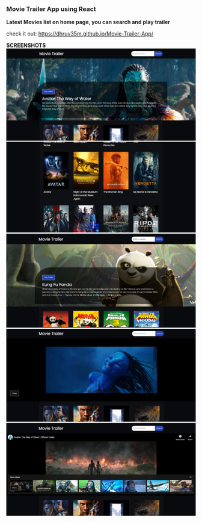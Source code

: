 ### Movie Trailer App using React
<b>Latest Movies list on home page, you can search and play trailer</b>

check it out: https://dhruv35m.github.io/Movie-Trailer-App/

<b>SCREENSHOTS<b>
<br>
<img src="src/img/1.png" alt="screenshot" />
<img src="src/img/2.png" alt="screenshot" />
<img src="src/img/3.png" alt="screenshot" />
<img src="src/img/4.png" alt="screenshot" />
<img src="src/img/5.png" alt="screenshot" />

